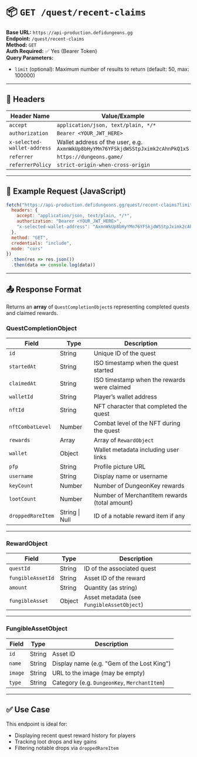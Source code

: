 # 📦 `GET /quest/recent-claims`

**Base URL:** `https://api-production.defidungeons.gg`  
**Endpoint:** `/quest/recent-claims`  
**Method:** `GET`  
**Auth Required:** ✅ Yes (Bearer Token)  
**Query Parameters:**  
- `limit` (optional): Maximum number of results to return (default: 50, max: 100000)

---

## 🔐 Headers

| Header Name                   | Value/Example                                                                                         |
|------------------------------|-------------------------------------------------------------------------------------------------------|
| `accept`                     | `application/json, text/plain, */*`                                                                  |
| `authorization`              | `Bearer <YOUR_JWT_HERE>`                                                                             |
| `x-selected-wallet-address`  | Wallet address of the user, e.g. `AxmnWkUp8bHyYMn76YFSkjdWSStpJximk2cAhnPkQ1xS`                        |
| `referrer`                   | `https://dungeons.game/`                                                                             |
| `referrerPolicy`             | `strict-origin-when-cross-origin`                                                                    |

---

## 🧾 Example Request (JavaScript)

```javascript
fetch("https://api-production.defidungeons.gg/quest/recent-claims?limit=100", {
  headers: {
    accept: "application/json, text/plain, */*",
    authorization: "Bearer <YOUR_JWT_HERE>",
    "x-selected-wallet-address": "AxmnWkUp8bHyYMn76YFSkjdWSStpJximk2cAhnPkQ1xS"
  },
  method: "GET",
  credentials: "include",
  mode: "cors"
})
  .then(res => res.json())
  .then(data => console.log(data))
```

---

## 📤 Response Format

Returns an **array** of `QuestCompletionObject`s representing completed quests and claimed rewards.

### QuestCompletionObject

| Field              | Type      | Description |
|--------------------|-----------|-------------|
| `id`               | String    | Unique ID of the quest |
| `startedAt`        | String    | ISO timestamp when the quest started |
| `claimedAt`        | String    | ISO timestamp when the rewards were claimed |
| `walletId`         | String    | Player’s wallet address |
| `nftId`            | String    | NFT character that completed the quest |
| `nftCombatLevel`   | Number    | Combat level of the NFT during the quest |
| `rewards`          | Array     | Array of `RewardObject` |
| `wallet`           | Object    | Wallet metadata including user links |
| `pfp`              | String    | Profile picture URL |
| `username`         | String    | Display name or username |
| `keyCount`         | Number    | Number of DungeonKey rewards |
| `lootCount`        | Number    | Number of MerchantItem rewards (total amount) |
| `droppedRareItem`  | String \| Null | ID of a notable reward item if any |

---

### RewardObject

| Field             | Type    | Description |
|-------------------|---------|-------------|
| `questId`         | String  | ID of the associated quest |
| `fungibleAssetId` | String  | Asset ID of the reward |
| `amount`          | String  | Quantity (as string) |
| `fungibleAsset`   | Object  | Asset metadata (see `FungibleAssetObject`) |

---

### FungibleAssetObject

| Field     | Type   | Description |
|-----------|--------|-------------|
| `id`      | String | Asset ID |
| `name`    | String | Display name (e.g. "Gem of the Lost King") |
| `image`   | String | URL to the image (may be empty) |
| `type`    | String | Category (e.g. `DungeonKey`, `MerchantItem`) |

---

## ✅ Use Case

This endpoint is ideal for:
- Displaying recent quest reward history for players
- Tracking loot drops and key gains
- Filtering notable drops via `droppedRareItem`